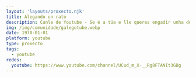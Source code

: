 ```yaml
---
layout: 'layouts/proxecto.njk'
title: Alegando un rato
description: Canle de Youtube - Se é a túa e lle queres engadir unha descripción e etiquetas, ponte en contacto con nós.
img: /img/comunidade/galegotube.webp
date: 1970-01-01
platform: youtube
type: proxecto
tags:
  - youtube
redes:
  youtube: https://www.youtube.com/channel/UCud_m_X-__Rg8FTANIt3GBg
---
```


